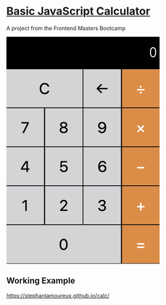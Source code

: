 # [Basic JavaScript Calculator](https://stephanlamoureux.github.io/calc/)

A project from the Frontend Masters Bootcamp

![calc](https://github.com/stephanlamoureux/calc/blob/master/images/calc.png)

## Working Example
https://stephanlamoureux.github.io/calc/
